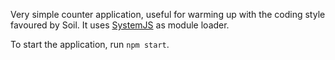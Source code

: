 Very simple counter application, useful for warming up with the coding style
favoured by Soil. It uses [SystemJS](https://github.com/systemjs/systemjs) as
module loader.

To start the application, run `npm start`.
